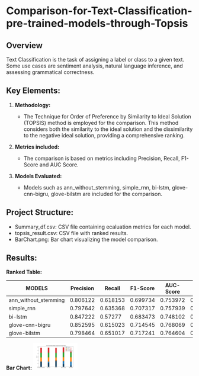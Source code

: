 # Comparison-for-Text-Classification-pre-trained-models-through-Topsis

## Overview
Text Classification is the task of assigning a label or class to a given text. Some use cases are sentiment analysis, natural language inference, and assessing grammatical correctness.

## Key Elements:

1. **Methodology:**
   - The Technique for Order of Preference by Similarity to Ideal Solution (TOPSIS) method is employed for the comparison. This method considers both the similarity to the ideal solution and the dissimilarity to the negative ideal solution, providing a comprehensive ranking.
     
2. **Metrics included:**
   - The comparison is based on metrics including Precision, Recall, F1-Score and AUC Score.

3. **Models Evaluated:**
   - Models such as ann_without_stemming, simple_rnn, bi-lstm, glove-cnn-bigru, glove-bilstm are included for the comparison.

## Project Structure:

- Summary_df.csv: CSV file containing ecaluation metrics for each model.
- topsis_result.csv: CSV file with ranked results.
- BarChart.png: Bar chart visualizing the model comparison.

## Results:

**Ranked Table:** 

|MODELS	              |Precision	|Recall	  |F1-Score	|AUC-Score|Performance	      |Rank|
|---------------------|-----------|---------|---------|---------|-------------------|----|
|ann_without_stemming	|0.806122	  |0.618153	|0.699734	|0.753972	|0.4825020772202160 |4.0 |
|simple_rnn	          |0.797642	  |0.635368	|0.707317	|0.757939	|0.5916155663516381	|3.0 |
|bi-lstm	            |0.847222	  |0.57277	|0.683473	|0.748102	|0.3046443798605809	|5.0 |
|glove-cnn-bigru	    |0.852595	  |0.615023	|0.714545	|0.768069	|0.6506581657251116	|2.0 |
|glove-bilstm	        |0.798464	  |0.651017	|0.717241	|0.764604	|0.6743973839814837	|1.0 |

**Bar Chart:**
<img width="120" alt="image" src="https://github.com/khushi-m27/Comparison-for-Text-Classification-pre-trained-models-through-Topsis/blob/main/BarChart.png">
